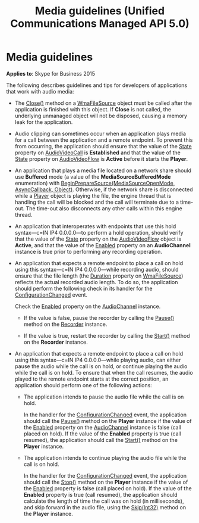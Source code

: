 ﻿---
title: Media guidelines (Unified Communications Managed API 5.0)
TOCTitle: Media guidelines
ms:assetid: 4c461569-1110-4cc4-aed1-f7f675b6bbc9
ms:mtpsurl: https://msdn.microsoft.com/library/Dn466086(v=office.16)
ms:contentKeyID: 65240029
ms.date: 07/27/2015
mtps_version: v=office.16
---

# Media guidelines


**Applies to**: Skype for Business 2015

The following describes guidelines and tips for developers of applications that work with audio media:

  - The [Close()](https://msdn.microsoft.com/library/hh384406\(v=office.16\)) method on a [WmaFileSource](https://msdn.microsoft.com/library/hh381280\(v=office.16\)) object must be called after the application is finished with this object. If **Close** is not called, the underlying unmanaged object will not be disposed, causing a memory leak for the application.

  - Audio clipping can sometimes occur when an application plays media for a call between the application and a remote endpoint. To prevent this from occurring, the application should ensure that the value of the [State](/library/hh381151\(v=office.16\)) property on [AudioVideoCall](/dotnet/api/microsoft.rtc.collaborationaudiovideo.audiovideocall?view=ucma-api) is **Established** and that the value of the [State](https://msdn.microsoft.com/library/hh349893\(v=office.16\)) property on [AudioVideoFlow](/dotnet/api/microsoft.rtc.collaboration.audiovideo.audiovideoflow?view=ucma-api) is **Active** before it starts the **Player**.

  - An application that plays a media file located on a network share should use **Buffered** mode (a value of the **MediaSourceBufferedMode** enumeration) with [BeginPrepareSource(MediaSourceOpenMode, AsyncCallback, Object)](https://msdn.microsoft.com/library/hh349115\(v=office.16\)). Otherwise, if the network share is disconnected while a [Player](/dotnet/api/microsoft.rtc.collaboration.audiovideo.player?view=ucma-api) object is playing the file, the engine thread that is handling the call will be blocked and the call will terminate due to a time-out. The time-out also disconnects any other calls within this engine thread.

  - An application that interoperates with endpoints that use this hold syntax—c=IN IP4 0.0.0.0—to perform a hold operation, should verify that the value of the [State](https://msdn.microsoft.com/library/hh349893\(v=office.16\)) property on the [AudioVideoFlow](/dotnet/api/microsoft.rtc.collaboration.audiovideo.audiovideoflow?view=ucma-api) object is **Active**, and that the value of the [Enabled](https://msdn.microsoft.com/library/hh365886\(v=office.16\)) property on an **AudioChannel** instance is true prior to performing any recording operation.

  - An application that expects a remote endpoint to place a call on hold using this syntax—c=IN IP4 0.0.0.0—while recording audio, should ensure that the file length (the [Duration](https://msdn.microsoft.com/library/hh384378\(v=office.16\)) property on [WmaFileSource](https://msdn.microsoft.com/library/hh381280\(v=office.16\))) reflects the actual recorded audio length. To do so, the application should perform the following check in its handler for the [ConfigurationChanged](https://msdn.microsoft.com/library/hh385088\(v=office.16\)) event.
    
    Check the [Enabled](https://msdn.microsoft.com/library/hh365886\(v=office.16\)) property on the [AudioChannel](/dotnet/api/microsoft.rtc.collaboration.audiovideo.audiochannel?view=ucma-api) instance.
    
      - If the value is false, pause the recorder by calling the [Pause()](https://msdn.microsoft.com/library/hh349541\(v=office.16\)) method on the [Recorder](/dotnet/api/microsoft.rtc.collaboration.audiovideo.recorder?view=ucma-api) instance.
    
      - If the value is true, restart the recorder by calling the [Start()](https://msdn.microsoft.com/library/hh383534\(v=office.16\)) method on the **Recorder** instance.

  - An application that expects a remote endpoint to place a call on hold using this syntax—c=IN IP4 0.0.0.0—while playing audio, can either pause the audio while the call is on hold, or continue playing the audio while the call is on hold. To ensure that when the call resumes, the audio played to the remote endpoint starts at the correct position, an application should perform one of the following actions:
    
      - The application intends to pause the audio file while the call is on hold.
        
        In the handler for the [ConfigurationChanged](https://msdn.microsoft.com/library/hh385088\(v=office.16\)) event, the application should call the [Pause()](https://msdn.microsoft.com/library/hh381641\(v=office.16\)) method on the **Player** instance if the value of the [Enabled](https://msdn.microsoft.com/library/hh365886\(v=office.16\)) property on the [AudioChannel](https://docs.microsoft.com/dotnet/api/microsoft.rtc.collaboration.audiovideo.audiochannel?view=ucma-api) instance is false (call placed on hold). If the value of the **Enabled** property is true (call resumed), the application should call the [Start()](https://msdn.microsoft.com/library/hh382632\(v=office.16\)) method on the **Player** instance.
    
      - The application intends to continue playing the audio file while the call is on hold.
        
        In the handler for the [ConfigurationChanged](https://msdn.microsoft.com/library/hh385088\(v=office.16\)) event, the application should call the [Stop()](https://msdn.microsoft.com/library/hh350156\(v=office.16\)) method on the **Player** instance if the value of the [Enabled](https://msdn.microsoft.com/library/hh365886\(v=office.16\)) property is false (call placed on hold). If the value of the **Enabled** property is true (call resumed), the application should calculate the length of time the call was on hold (in milliseconds), and skip forward in the audio file, using the [Skip(Int32)](https://msdn.microsoft.com/library/hh383920\(v=office.16\)) method on the **Player** instance.


